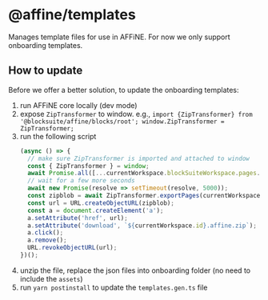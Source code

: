 # @affine/templates

Manages template files for use in AFFiNE. For now we only support onboarding templates.

## How to update

Before we offer a better solution, to update the onboarding templates:

1. run AFFiNE core locally (dev mode)
2. expose `ZipTransformer` to window. e.g., `import {ZipTransformer} from '@blocksuite/affine/blocks/root'; window.ZipTransformer = ZipTransformer;`
3. run the following script
   ```js
   (async () => {
     // make sure ZipTransformer is imported and attached to window
     const { ZipTransformer } = window;
     await Promise.all([...currentWorkspace.blockSuiteWorkspace.pages.values()].map(p => p.load()));
     // wait for a few more seconds
     await new Promise(resolve => setTimeout(resolve, 5000));
     const zipblob = await ZipTransformer.exportPages(currentWorkspace.blockSuiteWorkspace, [...currentWorkspace.blockSuiteWorkspace.pages.values()]);
     const url = URL.createObjectURL(zipblob);
     const a = document.createElement('a');
     a.setAttribute('href', url);
     a.setAttribute('download', `${currentWorkspace.id}.affine.zip`);
     a.click();
     a.remove();
     URL.revokeObjectURL(url);
   })();
   ```
4. unzip the file, replace the json files into onboarding folder (no need to include the `assets`)
5. run `yarn postinstall` to update the `templates.gen.ts` file
